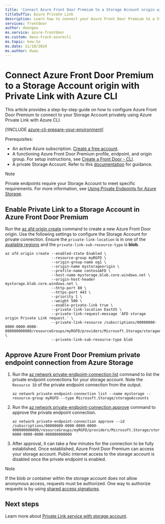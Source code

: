 ```yaml
---
title: 'Connect Azure Front Door Premium to a Storage Account origin with Private Link - Azure CLI'
titleSuffix: Azure Private Link
description: Learn how to connect your Azure Front Door Premium to a Storage Account privately - Azure CLI.
services: frontdoor
author: duongau
ms.service: azure-frontdoor
ms.custom: devx-track-azurecli
ms.topic: how-to
ms.date: 11/18/2024
ms.author: duau
---
```


# Connect Azure Front Door Premium to a Storage Account origin with Private Link with Azure CLI

This article provides a step-by-step guide on how to configure Azure Front Door Premium to connect to your Storage Account privately using Azure Private Link with Azure CLI.

[!INCLUDE [azure-cli-prepare-your-environment](~/reusable-content/azure-cli/azure-cli-prepare-your-environment.md)]

Prerequisites:
* An active Azure subscription. [Create a free account](https://azure.microsoft.com/free/?WT.mc_id=A261C142F).
* A functioning Azure Front Door Premium profile, endpoint, and origin group. For setup instructions, see [Create a Front Door - CLI](../create-front-door-cli.md).
* A private Storage Account. Refer to this [documentation](../../storage/common/storage-private-endpoints.md) for guidance.

> [!NOTE]
> Private endpoints require your Storage Account to meet specific requirements. For more information, see [Using Private Endpoints for Azure Storage](../../storage/common/storage-private-endpoints.md).

## Enable Private Link to a Storage Account in Azure Front Door Premium

Run the [az afd origin create](/cli/azure/afd/origin#az-afd-origin-create) command to create a new Azure Front Door origin. Use the following settings to configure the Storage Account for private connection. Ensure the `private-link-location` is in one of the [available regions](../private-link.md#region-availability) and the `private-link-sub-resource-type` is **blob**.

```azurecli-interactive
az afd origin create --enabled-state Enabled \
                     --resource-group myRGFD \
                     --origin-group-name og1 \
                     --origin-name mystorageorigin \
                     --profile-name contosoAFD \
                     --host-name mystorage.blob.core.windows.net \
                     --origin-host-header mystorage.blob.core.windows.net \
                     --http-port 80 \
                     --https-port 443 \
                     --priority 1 \
                     --weight 500 \
                     --enable-private-link true \
                     --private-link-location EastUS \
                     --private-link-request-message 'AFD storage origin Private Link request.' \
                     --private-link-resource /subscriptions/00000000-0000-0000-0000-000000000000/resourceGroups/myRGFD/providers/Microsoft.Storage/storageAccounts/mystorage \
                     --private-link-sub-resource-type blob 
```

## Approve Azure Front Door Premium private endpoint connection from Azure Storage

1. Run the [az network private-endpoint-connection list](/cli/azure/network/private-endpoint-connection#az-network-private-endpoint-connection-list) command to list the private endpoint connections for your storage account. Note the `Resource ID` of the private endpoint connection from the output.

    ```azurecli-interactive
    az network private-endpoint-connection list --name mystorage --resource-group myRGFD --type Microsoft.Storage/storageAccounts
    ```

2. Run the [az network private-endpoint-connection approve](/cli/azure/network/private-endpoint-connection#az-network-private-endpoint-connection-approve) command to approve the private endpoint connection.

    ```azurecli-interactive
    az network private-endpoint-connection approve --id /subscriptions/00000000-0000-0000-0000-000000000000/resourceGroups/myRGFD/providers/Microsoft.Storage/storageAccounts/mystorage/privateEndpointConnections/mystorage.00000000-0000-0000-0000-000000000000
    ```

3. After approval, it can take a few minutes for the connection to be fully established. Once established, Azure Front Door Premium can access your storage account. Public internet access to the storage account is disabled once the private endpoint is enabled.

> [!NOTE]
> If the blob or container within the storage account does not allow anonymous access, requests must be authorized. One way to authorize requests is by using [shared access signatures](../../storage/common/storage-sas-overview.md).

## Next steps

Learn more about [Private Link service with storage account](../../storage/common/storage-private-endpoints.md).
